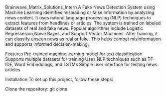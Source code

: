 Brainwave_Matrix_Solutions_Intern
A Fake News Detection System using Machine Learning identifies misleading or false information by analyzing news content. It uses natural language processing (NLP) techniques to extract features from headlines or articles. The system is trained on labeled datasets of real and fake news. Popular algorithms include Logistic Regressesion,Naive Bayes, and Support Vector Machines. After training, it can classify unseen news as real or fake. This helps combat misinformation and supports informed decision-making.

Features
Pre-trained machine learning model for text classification Supports multiple datasets for training Uses NLP techniques such as TF-IDF, Word Embeddings, and LSTMs Simple user interface for testing news articles

Installation
To set up this project, follow these steps:

Clone the repository:
git clone



